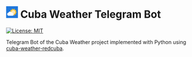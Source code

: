 # ![logo](artwork/logo-32x32.png) Cuba Weather Telegram Bot

[![License: MIT](https://img.shields.io/badge/License-MIT-brightgreen.svg)](https://opensource.org/licenses/MIT)

Telegram Bot of the Cuba Weather project implemented with Python using [cuba-weather-redcuba](https://github.com/cuba-weather/cuba-weather-redcuba-python).
